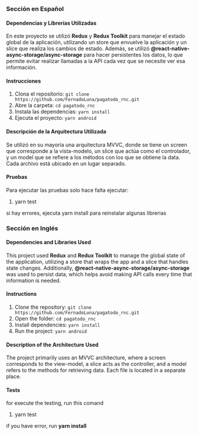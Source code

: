 ### Sección en Español

#### Dependencias y Librerías Utilizadas

En este proyecto se utilizó **Redux** y **Redux Toolkit** para manejar el estado global de la aplicación, utilizando un store que envuelve la aplicación y un slice que realiza los cambios de estado. Además, se utilizó **@react-native-async-storage/async-storage** para hacer persistentes los datos, lo que permite evitar realizar llamadas a la API cada vez que se necesite ver esa información.

#### Instrucciones

1. Clona el repositorio: `git clone https://github.com/FernadoLuna/pagatodo_rnc.git`
2. Abre la carpeta: `cd pagatodo_rnc`
3. Instala las dependencias: `yarn install`
4. Ejecuta el proyecto: `yarn android`

#### Descripción de la Arquitectura Utilizada

Se utilizó en su mayoría una arquitectura MVVC, donde se tiene un screen que corresponde a la vista-modelo, un slice que actúa como el controlador, y un model que se refiere a los métodos con los que se obtiene la data. Cada archivo está ubicado en un lugar separado.

#### Pruebas

Para ejecutar las pruebas solo hace falta ejecutar:

1. yarn test

si hay errores, ejecuta yarn install para reinstalar algunas librerias

### Sección en Inglés

#### Dependencies and Libraries Used

This project used **Redux** and **Redux Toolkit** to manage the global state of the application, utilizing a store that wraps the app and a slice that handles state changes. Additionally, **@react-native-async-storage/async-storage** was used to persist data, which helps avoid making API calls every time that information is needed.

#### Instructions

1. Clone the repository: `git clone https://github.com/FernadoLuna/pagatodo_rnc.git`
2. Open the folder: `cd pagatodo_rnc`
3. Install dependencies: `yarn install`
4. Run the project: `yarn android`

#### Description of the Architecture Used

The project primarily uses an MVVC architecture, where a screen corresponds to the view-model, a slice acts as the controller, and a model refers to the methods for retrieving data. Each file is located in a separate place.

#### Tests

for execute the testing, run this comand

1. yarn test

if you have error, run **yarn install**
